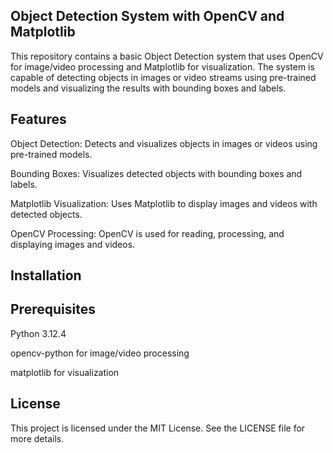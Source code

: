## Object Detection System with OpenCV and Matplotlib
This repository contains a basic Object Detection system that uses OpenCV for image/video processing and Matplotlib for visualization. The system is capable of detecting objects in images or video streams using pre-trained models and visualizing the results with bounding boxes and labels.

## Features
Object Detection: Detects and visualizes objects in images or videos using pre-trained models.

Bounding Boxes: Visualizes detected objects with bounding boxes and labels.

Matplotlib Visualization: Uses Matplotlib to display images and videos with detected objects.

OpenCV Processing: OpenCV is used for reading, processing, and displaying images and videos.

## Installation
## Prerequisites
Python 3.12.4

opencv-python for image/video processing

matplotlib for visualization

## License
This project is licensed under the MIT License. See the LICENSE file for more details.


